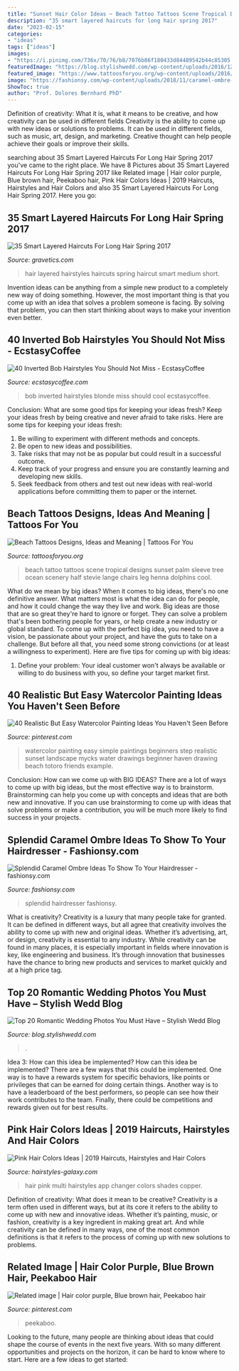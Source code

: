 ```yaml
---
title: "Sunset Hair Color Ideas ~ Beach Tattoo Tattoos Scene Tropical Designs Sunset Palm Sleeve Tree Ocean Scenery Half Stevie Lange Chairs Leg Henna Dolphins Cool"
description: "35 smart layered haircuts for long hair spring 2017"
date: "2023-02-15"
categories:
- "ideas"
tags: ["ideas"]
images:
- "https://i.pinimg.com/736x/70/76/b8/7076b86f180433d84489542b44c85305.jpg"
featuredImage: "https://blog.stylishwedd.com/wp-content/uploads/2016/12/Incredible-Night-Wedding-Photos-Ideas-You-Must-See.jpg"
featured_image: "https://www.tattoosforyou.org/wp-content/uploads/2016/05/Beach-Tattoo.jpg"
image: "https://fashionsy.com/wp-content/uploads/2018/11/caramel-ombre-ideas-2.jpg"
ShowToc: true
author: "Prof. Dolores Bernhard PhD"
---
```



Definition of creativity: What it is, what it means to be creative, and how creativity can be used in different fields
Creativity is the ability to come up with new ideas or solutions to problems. It can be used in different fields, such as music, art, design, and marketing. Creative thought can help people achieve their goals or improve their skills.

	

		
searching about 35 Smart Layered Haircuts For Long Hair Spring 2017 you've came to the right place. We have 8 Pictures about 35 Smart Layered Haircuts For Long Hair Spring 2017 like Related image | Hair color purple, Blue brown hair, Peekaboo hair, Pink Hair Colors Ideas | 2019 Haircuts, Hairstyles and Hair Colors and also 35 Smart Layered Haircuts For Long Hair Spring 2017. Here you go:
		
    
## 35 Smart Layered Haircuts For Long Hair Spring 2017

<img loading=lazy src="https://www.gravetics.com/wp-content/uploads/2017/03/hairstyles-layeredhaircuts-haircut-haircolors-hairtransformation.jpg" onerror="this.onerror=null;this.src='https://tse2.mm.bing.net/th?id=OIP.sHKtE5GcONanpnKai8xkAgHaJQ&amp;pid=15.1';" alt="35 Smart Layered Haircuts For Long Hair Spring 2017">

_Source: gravetics.com_

>hair layered hairstyles haircuts spring haircut smart medium short. 

	

Invention ideas can be anything from a simple new product to a completely new way of doing something. However, the most important thing is that you come up with an idea that solves a problem someone is facing. By solving that problem, you can then start thinking about ways to make your invention even better.

    
## 40 Inverted Bob Hairstyles You Should Not Miss - EcstasyCoffee

<img loading=lazy src="https://i0.wp.com/www.ecstasycoffee.com/wp-content/uploads/2016/09/Cool-blonde-color-and-sharp-inverted-Bob.jpg" onerror="this.onerror=null;this.src='https://tse3.mm.bing.net/th?id=OIP.SlnfEMAw4YNwq0DB7itsNQHaJ4&amp;pid=15.1';" alt="40 Inverted Bob Hairstyles You Should Not Miss - EcstasyCoffee">

_Source: ecstasycoffee.com_

>bob inverted hairstyles blonde miss should cool ecstasycoffee. 

	

Conclusion: What are some good tips for keeping your ideas fresh?
Keep your ideas fresh by being creative and never afraid to take risks. Here are some tips for keeping your ideas fresh:
1. Be willing to experiment with different methods and concepts.
2. Be open to new ideas and possibilities.
3. Take risks that may not be as popular but could result in a successful outcome. 
4. Keep track of your progress and ensure you are constantly learning and developing new skills. 
5. Seek feedback from others and test out new ideas with real-world applications before committing them to paper or the internet.

    
## Beach Tattoos Designs, Ideas And Meaning | Tattoos For You

<img loading=lazy src="https://www.tattoosforyou.org/wp-content/uploads/2016/05/Beach-Tattoo.jpg" onerror="this.onerror=null;this.src='https://tse1.mm.bing.net/th?id=OIP.s7TC-xppPvAe54Dv2gd_mgHaMr&amp;pid=15.1';" alt="Beach Tattoos Designs, Ideas and Meaning | Tattoos For You">

_Source: tattoosforyou.org_

>beach tattoo tattoos scene tropical designs sunset palm sleeve tree ocean scenery half stevie lange chairs leg henna dolphins cool. 

	

What do we mean by big ideas?
When it comes to big ideas, there's no one definitive answer. What matters most is what the idea can do for people, and how it could change the way they live and work. 
Big ideas are those that are so great they're hard to ignore or forget. They can solve a problem that's been bothering people for years, or help create a new industry or global standard. 
To come up with the perfect big idea, you need to have a vision, be passionate about your project, and have the guts to take on a challenge. But before all that, you need some strong convictions (or at least a willingness to experiment). 
Here are five tips for coming up with big ideas: 
1) Define your problem: Your ideal customer won't always be available or willing to do business with you, so define your target market first.

    
## 40 Realistic But Easy Watercolor Painting Ideas You Haven&#039;t Seen Before

<img loading=lazy src="https://i.pinimg.com/736x/d6/2d/88/d62d88fc1b6486cd49d11cc38ba2f3b2.jpg" onerror="this.onerror=null;this.src='https://tse4.mm.bing.net/th?id=OIP.JmBcqHgvhPaAyiizfhsYewHaJ3&amp;pid=15.1';" alt="40 Realistic But Easy Watercolor Painting Ideas You Haven&#039;t Seen Before">

_Source: pinterest.com_

>watercolor painting easy simple paintings beginners step realistic sunset landscape mycks water drawings beginner haven drawing beach totoro friends example. 

	

Conclusion: How can we come up with BIG IDEAS?
There are a lot of ways to come up with big ideas, but the most effective way is to brainstorm. Brainstorming can help you come up with concepts and ideas that are both new and innovative. If you can use brainstorming to come up with ideas that solve problems or make a contribution, you will be much more likely to find success in your projects.

    
## Splendid Caramel Ombre Ideas To Show To Your Hairdresser - Fashionsy.com

<img loading=lazy src="https://fashionsy.com/wp-content/uploads/2018/11/caramel-ombre-ideas-2.jpg" onerror="this.onerror=null;this.src='https://tse2.mm.bing.net/th?id=OIP.0MEhEE-yPk3Woy5-0BZsIAHaLG&amp;pid=15.1';" alt="Splendid Caramel Ombre Ideas To Show To Your Hairdresser - fashionsy.com">

_Source: fashionsy.com_

>splendid hairdresser fashionsy. 

	

What is creativity?
Creativity is a luxury that many people take for granted. It can be defined in different ways, but all agree that creativity involves the ability to come up with new and original ideas. Whether it’s advertising, art, or design, creativity is essential to any industry. While creativity can be found in many places, it is especially important in fields where innovation is key, like engineering and business. It’s through innovation that businesses have the chance to bring new products and services to market quickly and at a high price tag.

    
## Top 20 Romantic Wedding Photos You Must Have – Stylish Wedd Blog

<img loading=lazy src="https://blog.stylishwedd.com/wp-content/uploads/2016/12/Incredible-Night-Wedding-Photos-Ideas-You-Must-See.jpg" onerror="this.onerror=null;this.src='https://tse2.mm.bing.net/th?id=OIP.YozKD3NQw8_L1UmgONwQIQHaKc&amp;pid=15.1';" alt="Top 20 Romantic Wedding Photos You Must Have – Stylish Wedd Blog">

_Source: blog.stylishwedd.com_

>. 

	

Idea 3: How can this idea be implemented?
How can this idea be implemented? 
There are a few ways that this could be implemented. One way is to have a rewards system for specific behaviors, like points or privileges that can be earned for doing certain things. Another way is to have a leaderboard of the best performers, so people can see how their work contributes to the team. Finally, there could be competitions and rewards given out for best results.

    
## Pink Hair Colors Ideas | 2019 Haircuts, Hairstyles And Hair Colors

<img loading=lazy src="http://hairstyles-galaxy.com/wp-content/uploads/2013/01/inanchmultipinkhaircolorshades.jpg" onerror="this.onerror=null;this.src='https://tse4.mm.bing.net/th?id=OIP.8TL3dMqFr01soGGUSNTj4gHaKi&amp;pid=15.1';" alt="Pink Hair Colors Ideas | 2019 Haircuts, Hairstyles and Hair Colors">

_Source: hairstyles-galaxy.com_

>hair pink multi hairstyles app changer colors shades copper. 

	

Definition of creativity: What does it mean to be creative?
Creativity is a term often used in different ways, but at its core it refers to the ability to come up with new and innovative ideas. Whether it’s painting, music, or fashion, creativity is a key ingredient in making great art. And while creativity can be defined in many ways, one of the most common definitions is that it refers to the process of coming up with new solutions to problems.

    
## Related Image | Hair Color Purple, Blue Brown Hair, Peekaboo Hair

<img loading=lazy src="https://i.pinimg.com/736x/70/76/b8/7076b86f180433d84489542b44c85305.jpg" onerror="this.onerror=null;this.src='https://tse4.mm.bing.net/th?id=OIP.4mI4DqUwC8ncrFAaPn3_JwHaJ2&amp;pid=15.1';" alt="Related image | Hair color purple, Blue brown hair, Peekaboo hair">

_Source: pinterest.com_

>peekaboo. 

	

Looking to the future, many people are thinking about ideas that could shape the course of events in the next five years. With so many different opportunities and projects on the horizon, it can be hard to know where to start. Here are a few ideas to get started: 

